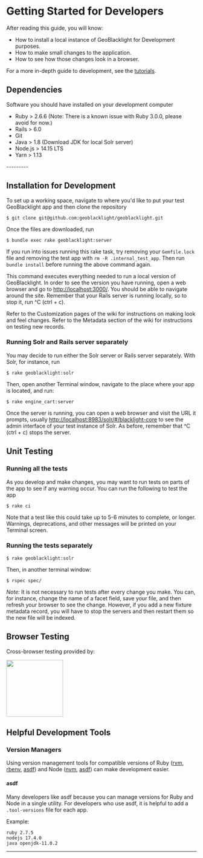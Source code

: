 
# Getting Started for Developers

After reading this guide, you will know:  
<ul>
    <li> How to install a local instance of GeoBlacklight for Development purposes.  
    <li> How to make small changes to the application.  
    <li> How to see how those changes look in a browser.  
</ul>

For a more in-depth guide to development, see the [tutorials](https://geoblacklight.org/tutorials.html).

## Dependencies

Software you should have installed on your development computer  
<ul>
    <li> Ruby > 2.6.6 (Note: There is a known issue with Ruby 3.0.0, please avoid for now.)
    <li> Rails > 6.0  
    <li> Git
    <li> Java > 1.8 (Download JDK for local Solr server)  
    <li> Node.js > 14.15 LTS
    <li> Yarn > 1.13  
</ul>
---------

## Installation for Development

To set up a working space, navigate to where you'd like to put your test GeoBlacklight app and then clone the repository
```
$ git clone git@github.com:geoblacklight/geoblacklight.git
```
Once the files are downloaded, run
```
$ bundle exec rake geoblacklight:server
```

If you run into issues running this rake task, try removing your `Gemfile.lock` file and removing the test app with `rm -R .internal_test_app`. Then run `bundle install` before running the above command again.

This command executes everything needed to run a local version of GeoBlacklight. In order to see the version you have running, open a web browser and go to [http://localhost:3000/](http://localhost:3000/). You should be able to navigate around the site. Remember that your Rails server is running locally, so to stop it, run ^C (ctrl + c).

Refer to the Customization pages of the wiki for instructions on making look and feel changes. Refer to the Metadata section of the wiki for instructions on testing new records.

### Running Solr and Rails server separately

You may decide to run either the Solr server or Rails server separately. With Solr, for instance, run
```
$ rake geoblacklight:solr
```
Then, open another Terminal window, navigate to the place where your app is located, and run:
```
$ rake engine_cart:server
```
Once the server is running, you can open a web browser and visit the URL it prompts, usually [http://localhost:8983/solr/#/blacklight-core](http://localhost:8983/solr/#/blacklight-core) to see the admin interface of your test instance of Solr. As before, remember that ^C (ctrl + c) stops the server.

## Unit Testing

### Running all the tests
As you develop and make changes, you may want to run tests on parts of the app to see if any warning occur. You can run the following to test the app
```
$ rake ci
```
Note that a test like this could take up to 5-6 minutes to complete, or longer. Warnings, deprecations, and other messages will be printed on your Terminal screen.

### Running the tests separately
```
$ rake geoblacklight:solr
```
Then, in another terminal window:
```
$ rspec spec/
```
*Note:* It is not necessary to run tests after every change you make. You can, for instance, change the name of a facet field, save your file, and then refresh your browser to see the change. However, if you add a new fixture metadata record, you will have to stop the servers and then restart them so the new file will be indexed.

## Browser Testing

Cross-browser testing provided by:

<a href="https://www.browserstack.com/"><img src="https://user-images.githubusercontent.com/784196/43614155-d65e3f98-9677-11e8-8ecf-89f0746f91e0.png" width="150"></a>

## Helpful Development Tools

### Version Managers
Using version management tools for compatible versions of Ruby ([rvm](https://rvm.io/), [rbenv](https://github.com/rbenv/rbenv/), [asdf](https://asdf-vm.com/)) and Node ([nvm](https://github.com/nvm-sh/nvm/blob/master/README.md), [asdf](https://asdf-vm.com/)) can make development easier.

#### asdf
Many developers like asdf because you can manage versions for Ruby and Node in a single utility. For developers who use asdf, it is helpful to add a `.tool-versions` file for each app.

Example:
```
ruby 2.7.5
nodejs 17.4.0
java openjdk-11.0.2
```

---
